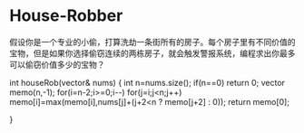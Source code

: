 # House-Robber
假设你是一个专业的小偷，打算洗劫一条街所有的房子。每个房子里有不同价值的宝物，但是如果你选择偷窃连续的两栋房子，就会触发警报系统，编程求出你最多可以偷窃价值多少的宝物？

int houseRob(vector<int>& nums)
  {
       int n=nums.size();
       if(n==0)
          return 0;
       vector<int> memo(n,-1);
       for(i=n-2;i>=0;i--)
            for(j=i;j<n;j++)
                   memo[i]=max(memo[i],nums[j]+(j+2<n ? memo[j+2] : 0));
       return memo[0];
  
  }
